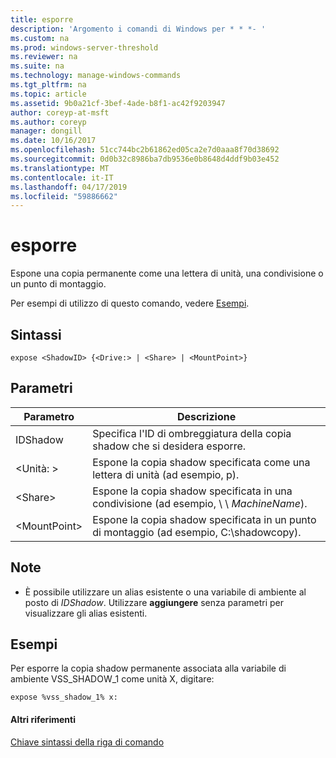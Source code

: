 ```yaml
---
title: esporre
description: 'Argomento i comandi di Windows per * * *- '
ms.custom: na
ms.prod: windows-server-threshold
ms.reviewer: na
ms.suite: na
ms.technology: manage-windows-commands
ms.tgt_pltfrm: na
ms.topic: article
ms.assetid: 9b0a21cf-3bef-4ade-b8f1-ac42f9203947
author: coreyp-at-msft
ms.author: coreyp
manager: dongill
ms.date: 10/16/2017
ms.openlocfilehash: 51cc744bc2b61862ed05ca2e7d0aaa8f70d38692
ms.sourcegitcommit: 0d0b32c8986ba7db9536e0b8648d4ddf9b03e452
ms.translationtype: MT
ms.contentlocale: it-IT
ms.lasthandoff: 04/17/2019
ms.locfileid: "59886662"
---
```

# <a name="expose"></a>esporre



Espone una copia permanente come una lettera di unità, una condivisione o un punto di montaggio.

Per esempi di utilizzo di questo comando, vedere [Esempi](#BKMK_examples).

## <a name="syntax"></a>Sintassi

```
expose <ShadowID> {<Drive:> | <Share> | <MountPoint>}
```

## <a name="parameters"></a>Parametri

|Parametro|Descrizione|
|---------|-----------|
|IDShadow|Specifica l'ID di ombreggiatura della copia shadow che si desidera esporre.|
|\<Unità: >|Espone la copia shadow specificata come una lettera di unità (ad esempio, p).|
|\<Share>|Espone la copia shadow specificata in una condivisione (ad esempio, \\ \\ *MachineName*\).|
|\<MountPoint>|Espone la copia shadow specificata in un punto di montaggio (ad esempio, C:\shadowcopy\).|

## <a name="remarks"></a>Note

-   È possibile utilizzare un alias esistente o una variabile di ambiente al posto di *IDShadow*. Utilizzare **aggiungere** senza parametri per visualizzare gli alias esistenti.

## <a name="BKMK_examples"></a>Esempi

Per esporre la copia shadow permanente associata alla variabile di ambiente VSS_SHADOW_1 come unità X, digitare:
```
expose %vss_shadow_1% x:
```

#### <a name="additional-references"></a>Altri riferimenti

[Chiave sintassi della riga di comando](command-line-syntax-key.md)